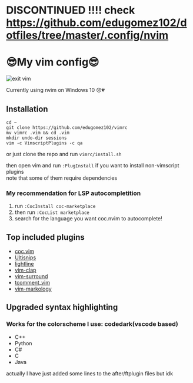 # DISCONTINUED !!!! check https://github.com/edugomez102/dotfiles/tree/master/.config/nvim

# 😎My vim config😎

![exit vim](nojoke.png)

Currently using nvim on Windows 10 😞💔

## Installation

    cd ~
    git clone https://github.com/edugomez102/vimrc
    mv vimrc .vim && cd .vim
    mkdir undo-dir sessions
    vim -c VimscriptPlugins -c qa

or just clone the repo and run `vimrc/install.sh`

then open vim and run `:PlugInstall` if you want to install non-vimscript
plugins  
note that some of them require dependencies

### My recommendation for LSP autocompletition

1. run `:CocInstall coc-marketplace`
2. then run `:CocList marketplace`
3. search for the language you want coc.nvim to autocomplete!

## Top included plugins

- [coc.vim](https://github.com/neoclide/coc.nvim)
- [Ultisnips](https://github.com/SirVer/ultisnips)
- [lightline](https://github.com/itchyny/lightline.vim)
- [vim-clap](https://github.com/liuchengxu/vim-clap)
- [vim-surround](https://github.com/tpope/vim-surround)
- [tcomment_vim](https://github.com/tomtom/tcomment_vim)
- [vim-markology](https://github.com/jeetsukumaran/vim-markology)

## Upgraded syntax highlighting

### Works for the colorscheme I use: codedark(vscode based)

- C++
- Python
- C#
- C
- Java

actually I have just added some lines to the after/ftplugin files but idk

